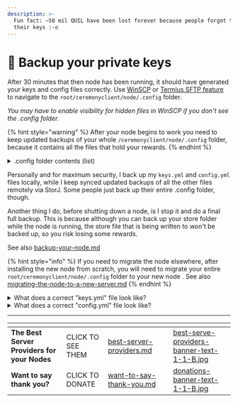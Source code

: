 ```yaml
---
description: >-
  Fun fact: ~50 mil QUIL have been lost forever because people forgot to back up
  their keys :-o
---
```


# 🔑 Backup your private keys

After 30 minutes that then node has been running, it should have generated your keys and config files correctly. Use [WinSCP](https://winscp.net/eng/index.php) or [Termius SFTP feature](https://support.termius.com/hc/en-us/articles/4402367330201-SFTP) to navigate to the `root/ceremonyclient/node/.config` folder.&#x20;

_You may have to enable visibility for hidden files in WinSCP if you don't see the .config folder._&#x20;

{% hint style="warning" %}
After your node begins to work you need to keep updated backups of your whole `/ceremonyclient/node/.config` folder, because it contains all the files that hold your rewards.
{% endhint %}

<details>

<summary>.config folder contents (list)</summary>

* Config.yml\
  contains your private key as well as all the configs for your node. Your peerID and rewards are connected to the key in this file - DO NOT LOSE IT
* Keys.yml\
  contains other keys, but can be generated automatically by the node if you only have the Config.yml
* "Store" folder \
  contains all the files for the proofs generated by the node. Your rewards are connected to these proofs, so you need to keep update backups of this folder
* MIGRATIONS\
  This file is necessary if you move the node to another machine
* REPAIR, RELEASE\_VERSION, SELF\_TEST\
  These files have various functions but do not need to be backed up

</details>

Personally and for maximum security, I back up my `keys.yml` and `config.yml` files locally, while I keep synced updated backups of all the other files remotely via StorJ. Some people just back up their entire .config folder, though.

Another thing I do, before shutting down a node, is I stop it and do a final full backup. This is because although you can back up your store folder while the node is running, the store file that is being written to won't be backed up, so you risk losing some rewards.

See also [backup-your-node.md](backup-your-node.md "mention")

{% hint style="info" %}
If you need to migrate the node elsewhere, after installing the new node from scratch, you will need to migrate your entire `root/ceremonyclient/node/.config` folder to your new node . See also [migrating-the-node-to-a-new-server.md](tutorials/migrating-the-node-to-a-new-server.md "mention")
{% endhint %}

<details>

<summary>What does a correct "keys.yml" file look like?</summary>

```
"":
 id: ""
 type: 0
 privateKey: ""
 publicKey: ""
default-proving-key:
 id: default-proving-key
 type: 0
 privateKey: ////long-key-here///
 publicKey: ////long-key-here///
q-ratchet-idk:
 id: q-ratchet-idk
 type: 1
 privateKey: ////long-key-here///
 publicKey: ////long-key-here///
q-ratchet-spk:
 id: q-ratchet-spk
 type: 1
 privateKey: 
```

</details>

<details>

<summary>What does a correct "config.yml" file look like?</summary>

```
key:
 keyManagerType: file
 keyManagerFile:
   path: .config/keys.yml
   createIfMissing: false
   encryptionKey: ////long-key-here///
p2p:
 d: 0
 dLo: 0
 dHi: 0
 dScore: 0
 dOut: 0
 historyLength: 0
 historyGossip: 0
 dLazy: 0
 gossipFactor: 0
 gossipRetransmission: 0
 heartbeatInitialDelay: 0s
 heartbeatInterval: 0s
 fanoutTTL: 0s
 prunePeers: 0
 pruneBackoff: 0s
 unsubscribeBackoff: 0s
 connectors: 0
 maxPendingConnections: 0
 connectionTimeout: 0s
 directConnectTicks: 0
 directConnectInitialDelay: 0s
 opportunisticGraftTicks: 0
 opportunisticGraftPeers: 0
 graftFloodThreshold: 0s
 maxIHaveLength: 0
 maxIHaveMessages: 0
 iWantFollowupTime: 0s
 bootstrapPeers:
 ////list-of-bootstrap-peers-here///
 listenMultiaddr: /ip4/0.0.0.0/tcp/8336
 peerPrivKey: ////long-key-here///
 traceLogFile: ""
 minPeers: 0
engine:
 provingKeyId: default-proving-key
 filter: ffffffffffffffffffffffffffffffffffffffffffffffffffffffffffffffff
 genesisSeed: ////very-long-seed-here///
 maxFrames: -1
 pendingCommitWorkers: 4
 minimumPeersRequired: 0
 statsMultiaddr: ""
 difficulty: 0
db:
 path: .config/store
listenGrpcMultiaddr: ""
listenRESTMultiaddr: ""
logFile: ""
```

</details>

***

<table data-card-size="large" data-column-title-hidden data-view="cards" data-full-width="false"><thead><tr><th></th><th></th><th data-hidden data-card-target data-type="content-ref"></th><th data-hidden></th><th data-hidden data-card-cover data-type="files"></th></tr></thead><tbody><tr><td><strong>The Best Server Providers for your Nodes</strong></td><td>CLICK TO SEE THEM</td><td><a href="best-server-providers.md">best-server-providers.md</a></td><td></td><td><a href=".gitbook/assets/best-serve-providers-banner-text-1-1-B.jpg">best-serve-providers-banner-text-1-1-B.jpg</a></td></tr><tr><td><strong>Want to say thank you?</strong></td><td>CLICK TO DONATE</td><td><a href="want-to-say-thank-you.md">want-to-say-thank-you.md</a></td><td></td><td><a href=".gitbook/assets/donations-banner-text-1-1-B.jpg">donations-banner-text-1-1-B.jpg</a></td></tr></tbody></table>
